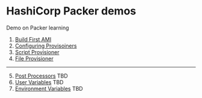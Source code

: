 # HashiCorp Packer demos
Demo on Packer learning
1. [Build First AMI](1-Build-first-ami.md)
2. [Configuring Provisoiners](2-Configuring-provisioners.md)
3. [Script Provisioner](3-Script-provisioner.md)
4. [File Provisioner](4-File-provisioner.md)
-----------------------------------------
5. [Post Processors](5-post-processors.md) TBD
6. [User Variables](6-user-variables.md) TBD
7. [Environment Variables](7-environment-variables.md) TBD
